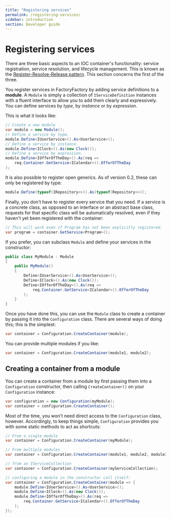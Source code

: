 ```yaml
---
title: "Registering services"
permalink: /registering-services/
sidebar: introduction
section: Developer guide
---
```


Registering services
====================

There are three basic aspects to an IOC container's functionality: service
registration, service resolution, and lifecycle management. This is known as the
[Register-Resolve-Release pattern](http://blog.ploeh.dk/2010/09/29/TheRegisterResolveReleasepattern/). This
section concerns the first of the three.

You register services in FactoryFactory by adding service definitions to a
**module**. A `Module` is simply a collection of `IServiceDefinition` instances
with a fluent interface to allow you to add them clearly and expressively.
You can define services by *type*, by *instance* or by *expression*.

This is what it looks like:

```c#
// Create a new module
var module = new Module();
// Define a service by type.
module.Define<IUserService>().As<UserService>();
// Define a service by instance.
module.Define<IClock>().As(new Clock());
// Define a service by expression.
module.Define<IOfferOfTheDay>().As(req =>
    req.Container.GetService<ICalendar>().OfferOfTheDay
);
```

It is also possible to register open generics. As of version 0.2, these can only
be registered by type:

```c#
module.Define(typeof(IRepository<>)).As(typeof(Repository<>));
```

Finally, you don't have to register every service that you need. If a service is
a concrete class, as opposed to an interface or an abstract base class, requests
for that specific class will be automatically resolved, even if they haven't
yet been registered with the container:

```c#
// This will work even if Program has not been explicitly registered.
var program = container.GetService<Program>();
```

If you prefer, you can subclass `Module` and define your services in the
constructor:

```c#
public class MyModule : Module
{
    public MyModule()
    {
        Define<IUserService>().As<UserService>();
        Define<IClock>().As(new Clock());
        Define<IOfferOfTheDay>().As(req =>
            req.Container.GetService<ICalendar>().OfferOfTheDay
        );
    }
}
```

Once you have done this, you can use the `Module` class to create a container by
passing it into the `Configuration` class. There are several ways of doing this;
this is the simplest:

```c#
var container = Configuration.CreateContainer(module);
```

You can provide multiple modules if you like:

```c#
var container = Configuration.CreateContainer(module1, module2);
```

Creating a container from a module
----------------------------------
You can create a container from a module by first passing them into a
`Configuration` constructor, then calling `CreateContainer()` on your
`Configuration` instance:

```c#
var configuration = new Configuration(myModule);
var container = configuration.CreateContainer();
```

Most of the time, you won't need direct access to the `Configuration` class,
however. Accordingly, to keep things simple, `Configuration` provides you with
some static methods to act as shortcuts:

```c#
// From a single module
var container = Configuration.CreateContainer(myModule);

// From multiple modules
var container = Configuration.CreateContainer(module1, module2, module3);

// from an IServiceCollection
var container = Configuration.CreateContainer(myServiceCollection);

// configuring a module in the constructor call itself:
var container = Configuration.CreateContainer(module => {
    module.Define<IUserService>().As<UserService>();
    module.Define<IClock>().As(new Clock());
    module.Define<IOfferOfTheDay>().As(req =>
        req.Container.GetService<ICalendar>().OfferOfTheDay
    );
});
```


